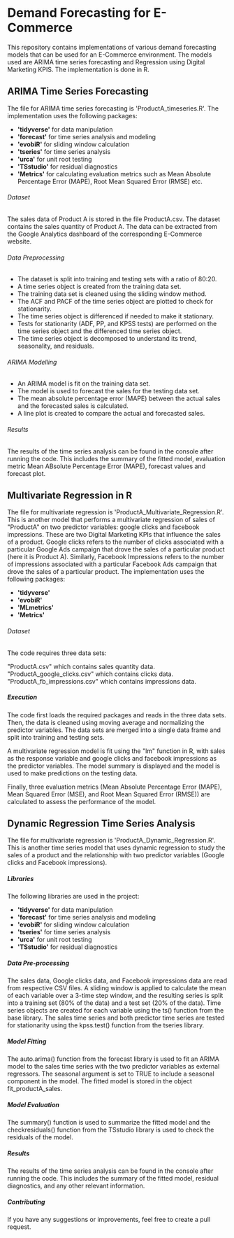 # Demand Forecasting for E-Commerce

This repository contains implementations of various demand forecasting models that can be used for an E-Commerce environment. The models used are ARIMA time series forecasting and Regression using Digital Marketing KPIS. The implementation is done in R. 

## ARIMA Time Series Forecasting 
The file for ARIMA time series forecasting is 'ProductA_timeseries.R'. The implementation uses the following packages:

- **'tidyverse'** for data manipulation
- **'forecast'** for time series analysis and modeling
- **'evobiR'** for sliding window calculation
- **'tseries'** for time series analysis
- **'urca'** for unit root testing
- **'TSstudio'** for residual diagnostics
- **'Metrics'** for calculating evaluation metrics such as Mean Absolute Percentage Error (MAPE), Root Mean Squared Error (RMSE) etc. 

###### Dataset
The sales data of Product A is stored in the file ProductA.csv. The dataset contains the sales quantity of Product A. The data can be extracted from the Google Analytics dashboard of the corresponding E-Commerce website. 

###### Data Preprocessing
- The dataset is split into training and testing sets with a ratio of 80:20.
- A time series object is created from the training data set.
- The training data set is cleaned using the sliding window method.
- The ACF and PACF of the time series object are plotted to check for stationarity.
- The time series object is differenced if needed to make it stationary.
- Tests for stationarity (ADF, PP, and KPSS tests) are performed on the time series object and the differenced time series object.
- The time series object is decomposed to understand its trend, seasonality, and residuals.

###### ARIMA Modelling
- An ARIMA model is fit on the training data set.
- The model is used to forecast the sales for the testing data set.
- The mean absolute percentage error (MAPE) between the actual sales and the forecasted sales is calculated.
- A line plot is created to compare the actual and forecasted sales.

###### Results
The results of the time series analysis can be found in the console after running the code. This includes the summary of the fitted model, evaluation metric Mean ABsolute Percentage Error (MAPE), forecast values and forecast plot. 

## Multivariate Regression in R
The file for multivariate regression is 'ProductA_Multivariate_Regression.R'. This is another model that performs a multivariate regression of sales of "ProductA" on two predictor variables: google clicks and facebook impressions. These are two Digital Marketing KPIs that influence the sales of a product. Google clicks refers to the number of clicks associated with a particular Google Ads campaign that drove the sales of a particular product (here it is Product A). Similarly, Facebook Impressions refers to the number of impressions associated with a particular Facebook Ads campaign that drove the sales of a particular product. The implementation uses the following packages:

- **'tidyverse'**
- **'evobiR'**
- **'MLmetrics'**
- **'Metrics'**

###### Dataset
The code requires three data sets:

"ProductA.csv" which contains sales quantity data.
"ProductA_google_clicks.csv" which contains clicks data.
"ProductA_fb_impressions.csv" which contains impressions data.

##### Execution
The code first loads the required packages and reads in the three data sets. Then, the data is cleaned using moving average and normalizing the predictor variables. The data sets are merged into a single data frame and split into training and testing sets.

A multivariate regression model is fit using the "lm" function in R, with sales as the response variable and google clicks and facebook impressions as the predictor variables. The model summary is displayed and the model is used to make predictions on the testing data.

Finally, three evaluation metrics (Mean Absolute Percentage Error (MAPE), Mean Squared Error (MSE), and Root Mean Squared Error (RMSE)) are calculated to assess the performance of the model.

## Dynamic Regression Time Series Analysis
The file for multivariate regression is 'ProductA_Dynamic_Regression.R'. This is another time series model that uses dynamic regression to study the sales of a product and the relationship with two predictor variables (Google clicks and Facebook impressions).

##### Libraries
The following libraries are used in the project:

- **'tidyverse'** for data manipulation
- **'forecast'** for time series analysis and modeling
- **'evobiR'** for sliding window calculation
- **'tseries'** for time series analysis
- **'urca'** for unit root testing
- **'TSstudio'** for residual diagnostics

##### Data Pre-processing
The sales data, Google clicks data, and Facebook impressions data are read from respective CSV files. A sliding window is applied to calculate the mean of each variable over a 3-time step window, and the resulting series is split into a training set (80% of the data) and a test set (20% of the data). Time series objects are created for each variable using the ts() function from the base library. The sales time series and both predictor time series are tested for stationarity using the kpss.test() function from the tseries library.

##### Model Fitting
The auto.arima() function from the forecast library is used to fit an ARIMA model to the sales time series with the two predictor variables as external regressors. The seasonal argument is set to TRUE to include a seasonal component in the model. The fitted model is stored in the object fit_productA_sales.

##### Model Evaluation
The summary() function is used to summarize the fitted model and the checkresiduals() function from the TSstudio library is used to check the residuals of the model.

##### Results
The results of the time series analysis can be found in the console after running the code. This includes the summary of the fitted model, residual diagnostics, and any other relevant information.

##### Contributing
If you have any suggestions or improvements, feel free to create a pull request.
